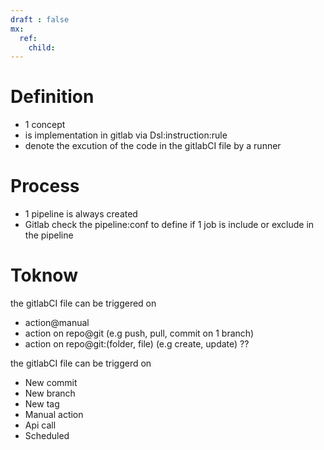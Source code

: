 ```yaml
---
draft : false
mx:
  ref:
    child:
---
```


# Definition
- 1 concept
- is implementation in gitlab via Dsl:instruction:rule
- denote the excution of the code in the gitlabCI file by a runner



# Process
- 1 pipeline is always created
- Gitlab check the pipeline:conf to define if 1 job is include or exclude in the pipeline

# Toknow
the gitlabCI file can be triggered on
- action@manual
- action on repo@git (e.g push, pull, commit on 1 branch)
- action on repo@git:(folder, file) (e.g create, update) ??

the gitlabCI file can be triggerd on
- New commit
- New branch
- New tag
- Manual action
- Api call
- Scheduled

